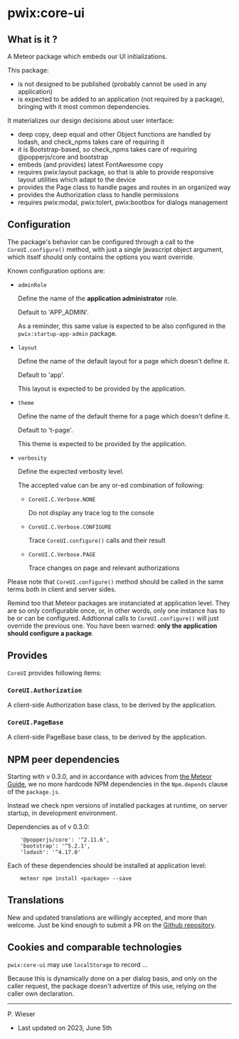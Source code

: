 # pwix:core-ui

## What is it ?

A Meteor package which embeds our UI initializations.

This package:

- is not designed to be published (probably cannot be used in any application)
- is expected to be added to an application (not required by a package), bringing with it most common dependencies.

It materializes our design decisions about user interface:

- deep copy, deep equal and other Object functions are handled by lodash, and check_npms takes care of requiring it
- it is Bootstrap-based, so check_npms takes care of requiring @popperjs/core and bootstrap
- embeds (and provides) latest FontAwesome copy
- requires pwix:layout package, so that is able to provide responsive layout utilities which adapt to the device
- provides the Page class to handle pages and routes in an organized way
- provides the Authorization class to handle permissions
- requires pwix:modal, pwix:tolert, pwix:bootbox for dialogs management

## Configuration

The package's behavior can be configured through a call to the `CoreUI.configure()` method, with just a single javascript object argument, which itself should only contains the options you want override.

Known configuration options are:

- `adminRole`

    Define the name of the **application administrator** role.

    Default to 'APP_ADMIN'.

    As a reminder, this same value is expected to be also configured in the `pwix:startup-app-admin` package.

- `layout`

    Define the name of the default layout for a page which doesn't define it.

    Default to 'app'.

    This layout is expected to be provided by the application.

- `theme`

    Define the name of the default theme for a page which doesn't define it.

    Default to 't-page'.

    This theme is expected to be provided by the application.

- `verbosity`

    Define the expected verbosity level.

    The accepted value can be any or-ed combination of following:

    - `CoreUI.C.Verbose.NONE`

        Do not display any trace log to the console

    - `CoreUI.C.Verbose.CONFIGURE`

        Trace `CoreUI.configure()` calls and their result

    - `CoreUI.C.Verbose.PAGE`

        Trace changes on page and relevant authorizations

Please note that `CoreUI.configure()` method should be called in the same terms both in client and server sides.

Remind too that Meteor packages are instanciated at application level. They are so only configurable once, or, in other words, only one instance has to be or can be configured. Addtionnal calls to `CoreUI.configure()` will just override the previous one. You have been warned: **only the application should configure a package**.

## Provides

`CoreUI` provides following items:

### `CoreUI.Authorization`

A client-side Authorization base class, to be derived by the application.

### `CoreUI.PageBase`

A client-side PageBase base class, to be derived by the application.

## NPM peer dependencies

Starting with v 0.3.0, and in accordance with advices from [the Meteor Guide](https://guide.meteor.com/writing-atmosphere-packages.html#npm-dependencies), we no more hardcode NPM dependencies in the `Npm.depends` clause of the `package.js`. 

Instead we check npm versions of installed packages at runtime, on server startup, in development environment.

Dependencies as of v 0.3.0:
```
    '@popperjs/core': '^2.11.6',
    'bootstrap': '^5.2.1',
    'lodash': '^4.17.0'
```

Each of these dependencies should be installed at application level:
```
    meteor npm install <package> --save
```

## Translations

New and updated translations are willingly accepted, and more than welcome. Just be kind enough to submit a PR on the [Github repository](https://github.com/trychlos/pwix-core-ui/pulls).

## Cookies and comparable technologies

`pwix:core-ui` may use `localStorage` to record ...

Because this is dynamically done on a per dialog basis, and only on the caller request, the package doesn't advertize of this use, relying on the caller own declaration.

---
P. Wieser
- Last updated on 2023, June 5th
